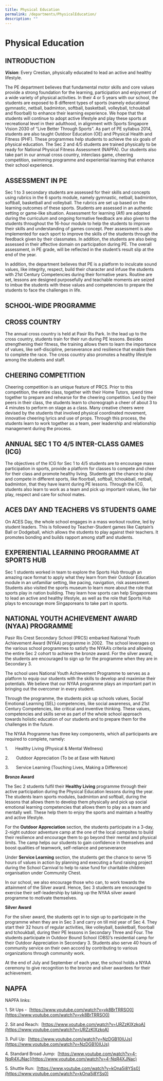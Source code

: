```yaml
---
title: Physical Education
permalink: /departments/PhysicalEducation/
description: ""
---
```

Physical Education
==================

INTRODUCTION
------------

**_Vision_**: Every Crestian, physically educated to lead an active and healthy lifestyle.

  

The PE department believes that fundamental motor skills and core values provide a strong foundation for the learning, participation and enjoyment of a wide variety of physical activities. In their 4 or 5 years with our school, the students are exposed to 8 different types of sports (namely educational gymnastic, netball, badminton, softball, basketball, volleyball, tchoukball and floorball) to enhance their learning experience. We hope that the students will continue to adopt active lifestyle and play these sports at recreational level in their adulthood, in alignment with Sports Singapore Vision 2030 of “Live Better Through Sports”. As part of PE syllabus 2014, students are also taught Outdoor Education (OE) and Physical Health and Fitness (PHF). These programmes help students to achieve the six goals of physical education. The Sec 2 and 4/5 students are trained physically to be ready for National Physical Fitness Assessment (NAPFA). Our students also take part in our annual cross country, interclass game, cheering competition, swimming programme and experiential learning that enhance their school experience.

ASSESSMENT IN PE
----------------

Sec 1 to 3 secondary students are assessed for their skills and concepts using rubrics in the 6 sports module, namely gymnastic, netball, badminton, softball, basketball and volleyball. The rubrics are set up based on the learning outcomes of these sports. Students are assessed in an authentic setting or game-like situation. Assessment for learning (Afl) are adopted during the curriculum and ongoing formative feedback are also given to the students throughout the 16-hour module to help the students to improve their skills and understanding of games concept. Peer assessment is also implemented for each sport to improve the skills of the students through the feedback given by their classmates. In addition, the students are also being assessed in their affective domain on participation during PE. The overall assessment, in PE grade, will be reflected in the student’s result slip at the end of the year.

  

In addition, the department believes that PE is a platform to inculcate sound values, like integrity, respect, build their character and infuse the students with 21st Century Competencies during their formative years. Routine are set, lessons are designed purposefully and teachable moments are seized to imbue the students with these values and competencies to prepare the students to face the challenges in life.

SCHOOL-WIDE PROGRAMME
---------------------

CROSS COUNTRY
-------------

The annual cross country is held at Pasir Ris Park. In the lead up to the cross country, students train for their run during PE lessons. Besides strengthening their fitness, the training allows them to learn the importance of values, like self-discipline, perseverance and resilience that enable them to complete the race. The cross country also promotes a healthy lifestyle among the students and staff.

CHEERING COMPETITION
--------------------

Cheering competition is an unique feature of PRCS. Prior to this competition, the entire class, together with their Home Tutors, spend time together to prepare and rehearse for the cheering competition. Led by their peers in their class, the students learn to choreograph a cheer of about 3 to 4 minutes to perform on stage as a class. Many creative cheers were devised by the students that involved physical coordinated movement, innovative cheering lyrics and use of props. Through this process, the students learn to work together as a team, peer leadership and relationship management during the process.

ANNUAL SEC 1 TO 4/5 INTER-CLASS GAMES (ICG)
-------------------------------------------

The objectives of the ICG for Sec 1 to 4/5 students are to encourage mass participation in sports, provide a platform for classes to compete and cheer for their class and promote healthy living. Students get the chance to play and compete in different sports, like floorball, softball, tchoukball, netball, badminton, that they have learnt during PE lessons. Through the ICG, students also learn to work as a team and pick up important values, like fair play, respect and care for school mates.

ACES DAY AND TEACHERS VS STUDENTS GAME
--------------------------------------

On ACES Day, the whole school engages in a mass workout routine, led by student leaders. This is followed by Teacher-Student games like Captain’s Ball or Dodgeball, which allows the students to play against their teachers. It promotes bonding and builds rapport among staff and students.  

EXPERIENTIAL LEARNING PROGRAMME AT SPORTS HUB
---------------------------------------------

Sec 1 students worked in team to explore the Sports Hub through an amazing race format to apply what they learn from their Outdoor Education module in an unfamiliar setting, like pacing, navigation, risk assessment. Students also visited the sports museum to learn more about the role that sports play in nation building. They learn how sports can help Singaporeans to lead an active and healthy lifestyle, as well as the role that Sports Hub plays to encourage more Singaporeans to take part in sports.  

NATIONAL YOUTH ACHIEVEMENT AWARD (NYAA) PROGRAMME
-------------------------------------------------

Pasir Ris Crest Secondary School (PRCS) embarked National Youth Achievement Award (NYAA) programme in 2002.  The school leverages on the various school programmes to satisfy the NYAA’s criteria and allowing the entire Sec 2 cohort to achieve the bronze award. For the silver award, the students are encouraged to sign up for the programme when they are in Secondary 3.

  

The school uses National Youth Achievement Programme to serves as a platform to equip our students with the skills to develop and maximise their potentials. We believe that our NYAA programme plays an important part in bringing out the overcomer in every student. 

Through the programme, the students pick up schools values, Social Emotional Learning (SEL) competencies, like social awareness, and 21st Century Competencies, like critical and inventive thinking. These values, competencies and skills serve as part of the whole school approach towards holistic education of our students and to prepare them for the challenges in the future.

  

The NYAA Programme has three key components, which all participants are required to complete, namely:

1.      Healthy Living (Physical & Mental Wellness)

2.      Outdoor Appreciation (To be at Ease with Nature)

3.      Service Learning (Touching Lives, Making a Difference)

  

**Bronze Award**

The Sec 2 students fulfil their **Healthy Living** programme through their active participation during the Physical Education lessons during the year. The students learn sports modules, badminton and softball, during the lessons that allows them to develop them physically and pick up social emotional learning competencies that allows them to play as a team and mentally well. These help them to enjoy the sports and maintain a healthy and active lifestyle.

For the **Outdoor Appreciation** section, the students participate in a 3-day, 2-night outdoor adventure camp at the one of the local campsites to build their resilience and encourage them to go beyond their mental and physical limits. The camp helps our students to gain confidence in themselves and boost qualities of teamwork, self-reliance and perseverance

Under **Service Learning** section, the students get the chance to serve 15 hours of values in action by planning and executing a fund raising project during the School Carnival to help to raise fund for charitable children organisation under Community Chest.

In our school, we also encourage those who can, to work towards the attainment of the Silver award. Hence, Sec 3 students are encouraged to exercise their self-leadership by taking up the NYAA silver award programme to motivate themselves.

  

**Silver Award**

For the silver award, the students opt in to sign up to participate in the programme when they are in Sec 3 and carry on till mid year of Sec 4. They start their 32 hours of regular activities, like volleyball, basketball, floorball and tchoukball, during their PE lessons in Secondary Three and Four. The students participate in Outdoor Bound School (OBS)’s residential camp for their Outdoor Appreciation in Secondary 3. Students also serve 40 hours of community service on their own accord by contributing to various organizations through community work.

At the end of July and September of each year, the school holds a NYAA ceremony to give recognition to the bronze and silver awardees for their achievement.

NAPFA
-----

  

NAPFA links:

1\. Sit Ups -  [https://www.youtube.com/watch?v=vk8BrTRRSO0](https://www.youtube.com/watch?v=vk8BrTRRSO0)

2\. Sit and Reach:  [https://www.youtube.com/watch?v=URZzKlXzkoA](https://www.youtube.com/watch?v=URZzKlXzkoA)

3\. Pull Up:  [https://www.youtube.com/watch?v=NzDGB10IUJs](https://www.youtube.com/watch?v=NzDGB10IUJs)

4\. Standard Broad Jump:  [https://www.youtube.com/watch?v=4-NqR4XJNac](https://www.youtube.com/watch?v=4-NqR4XJNac)

5\. Shuttle Run:  [https://www.youtube.com/watch?v=kOna5i8YSs0](https://www.youtube.com/watch?v=kOna5i8YSs0)